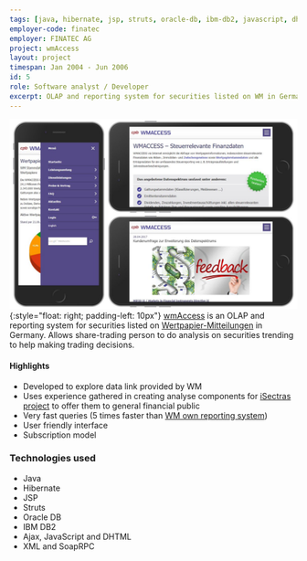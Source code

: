 ```yaml
---
tags: [java, hibernate, jsp, struts, oracle-db, ibm-db2, javascript, dhtml, ajax, xml, soap-rpc]
employer-code: finatec
employer: FINATEC AG
project: wmAccess
layout: project
timespan: Jan 2004 - Jun 2006
id: 5
role: Software analyst / Developer
excerpt: OLAP and reporting system for securities listed on WM in Germany. Allows share-trading person to do analysis on securities trending to help making trading decisions
---
```

![wmAccess](wmAccess.jpg){:style="float: right; padding-left: 10px"} [wmAccess](https://www.wmaccess.com/en/) is an OLAP and reporting system for securities listed on [Wertpapier-Mitteilungen](https://www.wmdaten.de/index.php?mid=20) in Germany. Allows share-trading person to do analysis on securities trending to help making trading decisions.

#### Highlights  
* Developed to explore data link provided by WM
* Uses experience gathered in creating analyse components for [iSectras project](iSectras.md) to offer them to general financial public
* Very fast queries (5 times faster than [WM own reporting system](https://www.wmdaten.de/index.php?cid=145))
* User friendly interface
* Subscription model

### Technologies used
* Java
* Hibernate
* JSP
* Struts
* Oracle DB
* IBM DB2
* Ajax, JavaScript and DHTML
* XML and Soap­RPC
